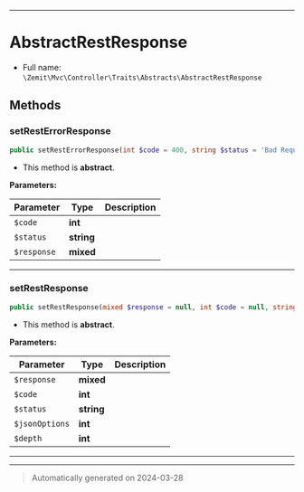 ***

# AbstractRestResponse





* Full name: `\Zemit\Mvc\Controller\Traits\Abstracts\AbstractRestResponse`




## Methods


### setRestErrorResponse



```php
public setRestErrorResponse(int $code = 400, string $status = 'Bad Request', mixed $response = null): \Phalcon\Http\ResponseInterface
```




* This method is **abstract**.



**Parameters:**

| Parameter | Type | Description |
|-----------|------|-------------|
| `$code` | **int** |  |
| `$status` | **string** |  |
| `$response` | **mixed** |  |





***

### setRestResponse



```php
public setRestResponse(mixed $response = null, int $code = null, string $status = null, int $jsonOptions, int $depth = 512): \Phalcon\Http\ResponseInterface
```




* This method is **abstract**.



**Parameters:**

| Parameter | Type | Description |
|-----------|------|-------------|
| `$response` | **mixed** |  |
| `$code` | **int** |  |
| `$status` | **string** |  |
| `$jsonOptions` | **int** |  |
| `$depth` | **int** |  |





***

***
> Automatically generated on 2024-03-28

